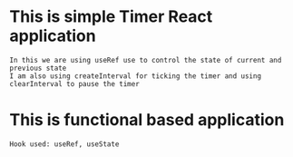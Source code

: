 # This is simple Timer React application
    In this we are using useRef use to control the state of current and previous state
    I am also using createInterval for ticking the timer and using clearInterval to pause the timer
# This is functional based application
    Hook used: useRef, useState